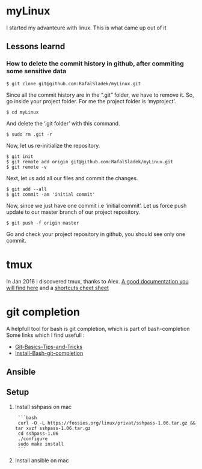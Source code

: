 # myLinux
I started my advanteure with linux. This is what came up out of it


## Lessons learnd 

### How to delete the commit history in github, after commiting some sensitive data
```
$ git clone git@github.com:RafalSladek/myLinux.git
```

Since all the commit history are in the “.git” folder, we have to remove it. So, go inside your project folder. For me the project folder is ‘myproject’.

```
$ cd myLinux
```
And delete the ‘.git folder’ with this command.

```
$ sudo rm .git -r
```
Now, let us re-initialize the repository.

```
$ git init
$ git remote add origin git@github.com:RafalSladek/myLinux.git
$ git remote -v
```
Next, let us add all our files and commit the changes.

```
$ git add --all
$ git commit -am 'initial commit'
```

Now, since we just have one commit i.e ‘initial commit’. Let us force push update to our master branch of our project repository.

```
$ git push -f origin master
```
Go and check your project repository in github, you should see only one commit.

# tmux
In Jan 2016 I discovered tmux, thanks to Alex.
[A good documentation you will find here](https://danielmiessler.com/study/tmux/) and a [shortcuts cheet sheet](http://tmuxcheatsheet.com/) 

# git completion
A helpfull tool for bash is git completion, which is part of bash-completion
Some links which I find usefull :
* [Git-Basics-Tips-and-Tricks](https://git-scm.com/book/en/v1/Git-Basics-Tips-and-Tricks)
* [Install-Bash-git-completion](https://github.com/bobthecow/git-flow-completion/wiki/Install-Bash-git-completion)

## Ansible

## Setup

1. Install sshpass on mac

        ```bash
        curl -O -L https://fossies.org/linux/privat/sshpass-1.06.tar.gz && tar xvzf sshpass-1.06.tar.gz
        cd sshpass-1.06
        ./configure
        sudo make install
        ```
        
1. Install ansible on mac
